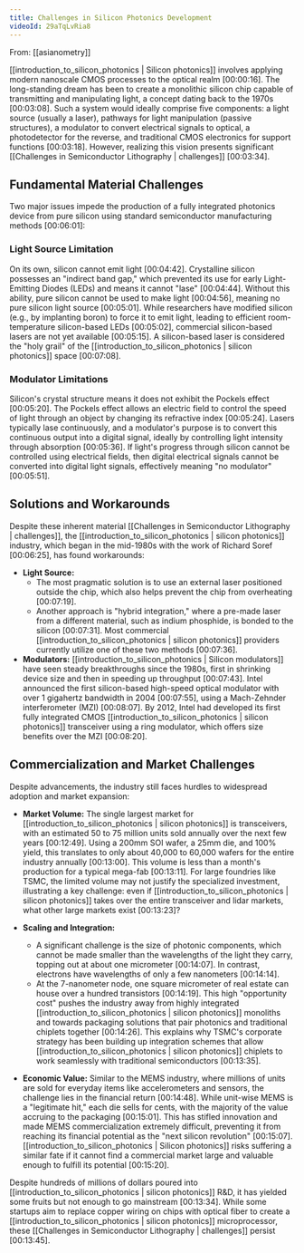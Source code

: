 ```yaml
---
title: Challenges in Silicon Photonics Development
videoId: 29aTqLvRia8
---
```


From: [[asianometry]] <br/> 

[[introduction_to_silicon_photonics | Silicon photonics]] involves applying modern nanoscale CMOS processes to the optical realm <a class="yt-timestamp" data-t="00:00:16">[00:00:16]</a>. The long-standing dream has been to create a monolithic silicon chip capable of transmitting and manipulating light, a concept dating back to the 1970s <a class="yt-timestamp" data-t="00:03:08">[00:03:08]</a>. Such a system would ideally comprise five components: a light source (usually a laser), pathways for light manipulation (passive structures), a modulator to convert electrical signals to optical, a photodetector for the reverse, and traditional CMOS electronics for support functions <a class="yt-timestamp" data-t="00:03:18">[00:03:18]</a>. However, realizing this vision presents significant [[Challenges in Semiconductor Lithography | challenges]] <a class="yt-timestamp" data-t="00:03:34">[00:03:34]</a>.

## Fundamental Material Challenges

Two major issues impede the production of a fully integrated photonics device from pure silicon using standard semiconductor manufacturing methods <a class="yt-timestamp" data-t="00:06:01">[00:06:01]</a>:

### Light Source Limitation
On its own, silicon cannot emit light <a class="yt-timestamp" data-t="00:04:42">[00:04:42]</a>. Crystalline silicon possesses an "indirect band gap," which prevented its use for early Light-Emitting Diodes (LEDs) and means it cannot "lase" <a class="yt-timestamp" data-t="00:04:44">[00:04:44]</a>. Without this ability, pure silicon cannot be used to make light <a class="yt-timestamp" data-t="00:04:56">[00:04:56]</a>, meaning no pure silicon light source <a class="yt-timestamp" data-t="00:05:01">[00:05:01]</a>. While researchers have modified silicon (e.g., by implanting boron) to force it to emit light, leading to efficient room-temperature silicon-based LEDs <a class="yt-timestamp" data-t="00:05:02">[00:05:02]</a>, commercial silicon-based lasers are not yet available <a class="yt-timestamp" data-t="00:05:15">[00:05:15]</a>. A silicon-based laser is considered the "holy grail" of the [[introduction_to_silicon_photonics | silicon photonics]] space <a class="yt-timestamp" data-t="00:07:08">[00:07:08]</a>.

### Modulator Limitations
Silicon's crystal structure means it does not exhibit the Pockels effect <a class="yt-timestamp" data-t="00:05:20">[00:05:20]</a>. The Pockels effect allows an electric field to control the speed of light through an object by changing its refractive index <a class="yt-timestamp" data-t="00:05:24">[00:05:24]</a>. Lasers typically lase continuously, and a modulator's purpose is to convert this continuous output into a digital signal, ideally by controlling light intensity through absorption <a class="yt-timestamp" data-t="00:05:36">[00:05:36]</a>. If light's progress through silicon cannot be controlled using electrical fields, then digital electrical signals cannot be converted into digital light signals, effectively meaning "no modulator" <a class="yt-timestamp" data-t="00:05:51">[00:05:51]</a>.

## Solutions and Workarounds

Despite these inherent material [[Challenges in Semiconductor Lithography | challenges]], the [[introduction_to_silicon_photonics | silicon photonics]] industry, which began in the mid-1980s with the work of Richard Soref <a class="yt-timestamp" data-t="00:06:25">[00:06:25]</a>, has found workarounds:

*   **Light Source:**
    *   The most pragmatic solution is to use an external laser positioned outside the chip, which also helps prevent the chip from overheating <a class="yt-timestamp" data-t="00:07:19">[00:07:19]</a>.
    *   Another approach is "hybrid integration," where a pre-made laser from a different material, such as indium phosphide, is bonded to the silicon <a class="yt-timestamp" data-t="00:07:31">[00:07:31]</a>. Most commercial [[introduction_to_silicon_photonics | silicon photonics]] providers currently utilize one of these two methods <a class="yt-timestamp" data-t="00:07:36">[00:07:36]</a>.
*   **Modulators:** [[introduction_to_silicon_photonics | Silicon modulators]] have seen steady breakthroughs since the 1980s, first in shrinking device size and then in speeding up throughput <a class="yt-timestamp" data-t="00:07:43">[00:07:43]</a>. Intel announced the first silicon-based high-speed optical modulator with over 1 gigahertz bandwidth in 2004 <a class="yt-timestamp" data-t="00:07:55">[00:07:55]</a>, using a Mach-Zehnder interferometer (MZI) <a class="yt-timestamp" data-t="00:08:07">[00:08:07]</a>. By 2012, Intel had developed its first fully integrated CMOS [[introduction_to_silicon_photonics | silicon photonics]] transceiver using a ring modulator, which offers size benefits over the MZI <a class="yt-timestamp" data-t="00:08:20">[00:08:20]</a>.

## Commercialization and Market Challenges

Despite advancements, the industry still faces hurdles to widespread adoption and market expansion:

*   **Market Volume:** The single largest market for [[introduction_to_silicon_photonics | silicon photonics]] is transceivers, with an estimated 50 to 75 million units sold annually over the next few years <a class="yt-timestamp" data-t="00:12:49">[00:12:49]</a>. Using a 200mm SOI wafer, a 25mm die, and 100% yield, this translates to only about 40,000 to 60,000 wafers for the entire industry annually <a class="yt-timestamp" data-t="00:13:00">[00:13:00]</a>. This volume is less than a month's production for a typical mega-fab <a class="yt-timestamp" data-t="00:13:11">[00:13:11]</a>. For large foundries like TSMC, the limited volume may not justify the specialized investment, illustrating a key challenge: even if [[introduction_to_silicon_photonics | silicon photonics]] takes over the entire transceiver and lidar markets, what other large markets exist <a class="yt-timestamp" data-t="00:13:23">[00:13:23]</a>?

*   **Scaling and Integration:**
    *   A significant challenge is the size of photonic components, which cannot be made smaller than the wavelengths of the light they carry, topping out at about one micrometer <a class="yt-timestamp" data-t="00:14:07">[00:14:07]</a>. In contrast, electrons have wavelengths of only a few nanometers <a class="yt-timestamp" data-t="00:14:14">[00:14:14]</a>.
    *   At the 7-nanometer node, one square micrometer of real estate can house over a hundred transistors <a class="yt-timestamp" data-t="00:14:19">[00:14:19]</a>. This high "opportunity cost" pushes the industry away from highly integrated [[introduction_to_silicon_photonics | silicon photonics]] monoliths and towards packaging solutions that pair photonics and traditional chiplets together <a class="yt-timestamp" data-t="00:14:26">[00:14:26]</a>. This explains why TSMC's corporate strategy has been building up integration schemes that allow [[introduction_to_silicon_photonics | silicon photonics]] chiplets to work seamlessly with traditional semiconductors <a class="yt-timestamp" data-t="00:13:35">[00:13:35]</a>.

*   **Economic Value:** Similar to the MEMS industry, where millions of units are sold for everyday items like accelerometers and sensors, the challenge lies in the financial return <a class="yt-timestamp" data-t="00:14:48">[00:14:48]</a>. While unit-wise MEMS is a "legitimate hit," each die sells for cents, with the majority of the value accruing to the packaging <a class="yt-timestamp" data-t="00:15:01">[00:15:01]</a>. This has stifled innovation and made MEMS commercialization extremely difficult, preventing it from reaching its financial potential as the "next silicon revolution" <a class="yt-timestamp" data-t="00:15:07">[00:15:07]</a>. [[introduction_to_silicon_photonics | Silicon photonics]] risks suffering a similar fate if it cannot find a commercial market large and valuable enough to fulfill its potential <a class="yt-timestamp" data-t="00:15:20">[00:15:20]</a>.

Despite hundreds of millions of dollars poured into [[introduction_to_silicon_photonics | silicon photonics]] R&D, it has yielded some fruits but not enough to go mainstream <a class="yt-timestamp" data-t="00:13:34">[00:13:34]</a>. While some startups aim to replace copper wiring on chips with optical fiber to create a [[introduction_to_silicon_photonics | silicon photonics]] microprocessor, these [[Challenges in Semiconductor Lithography | challenges]] persist <a class="yt-timestamp" data-t="00:13:45">[00:13:45]</a>.